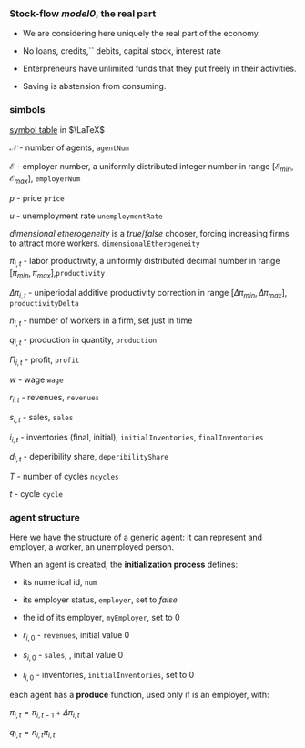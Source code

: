 ### Stock-flow *model0*, the real part

- We are considering here uniquely the real part of the economy.

- No loans, credits,`` debits, capital stock, interest rate

- Enterpreneurs have unlimited funds that they put freely in their activities.

- Saving is abstension from consuming.

  

### simbols

[symbol table](https://www.caam.rice.edu/~heinken/latex/symbols.pdf) in $\LaTeX$ 

$\mathcal{N}$ - number of agents, `agentNum`

$\mathcal{E}$ - employer number, a uniformly distributed integer number in range $[\mathcal{E}_{min},\mathcal{E}_{max}]$, `employerNum`

$p$ - price `price`

$u$ - unemployment rate `unemploymentRate`

$dimensional~etherogeneity$ is a $true/false$ chooser, forcing increasing firms to attract more workers. `dimensionalEtherogeneity`

$\pi_{i,t}$ - labor productivity, a uniformly distributed decimal number in range $[\pi_{min},\pi_{max}]$,`productivity`

$\Delta\pi_{i,t}$ - uniperiodal additive productivity correction in range $[\Delta\pi_{min},\Delta\pi_{max}]$, `productivityDelta`

$n_{i,t}$ - number of workers in a firm, set just in time

$q_{i,t}$ - production in quantity, `production`

$\Pi_{i,t}$ - profit, `profit`

$w$ - wage `wage`

$r_{i,t}$ - revenues, `revenues`

$s_{i,t}$ - sales, `sales`

$i_{i,t}$ - inventories (final, initial), `initialInventories`, `finalInventories`

$d_{i,t}$ - deperibility share, `deperibilityShare`

$T$ - number of cycles `ncycles`

$t$ - cycle `cycle`

### 

### agent structure

Here we have the structure of a generic agent: it can represent and employer, a worker, an unemployed person.

When an agent is created, the **initialization process** defines:

- its numerical id, `num`

- its employer status, `employer`, set to $false$
- the id of its employer, `myEmployer`, set to $0$
- $r_{i,0}$ - `revenues`, initial value  $0$
- $s_{i,0}$ - `sales`, , initial value  $0$
- $i_{i,0}$ - inventories, `initialInventories`, set to $0$ 



each agent has a **produce** function, used only if is an employer, with:

$\pi_{i,t}=\pi_{i,t-1}+\Delta\pi_{i,t}$

$q_{i,t}=n_{i,t} \pi_{i,t}$



